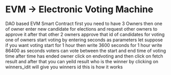 #                                                **EVM -> Electronic Voting Machine**
DAO based EVM Smart Contract
first you need to have 3 Owners
then one of owner enter new candidate for elections and request other owners to approve it 
after that other 2 owners approve that id of candidates
for voting one of owners start voting by entering seconds as parameters let suppose if you want voting start for 1 hour then write 3600 seconds
for 1 hour write 86400 as seconds
voters can vote between the start and end time of voting time
after time has ended 
owner click on endvoting and then click on fetch result 
and after that you can yeild result who is the winner by clicking on winners_idit will give you winners id 
this is how it works
